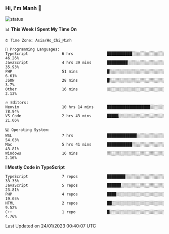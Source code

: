 ### Hi, I'm Manh 👋

![status](https://badge.stateful.com/manhhn01/status.svg)

<!--START_SECTION:waka-->
📊 **This Week I Spent My Time On** 

```text
⌚︎ Time Zone: Asia/Ho_Chi_Minh

💬 Programming Languages: 
TypeScript               6 hrs               ███████████░░░░░░░░░░░░░░   46.26% 
JavaScript               4 hrs 39 mins       █████████░░░░░░░░░░░░░░░░   35.93% 
PHP                      51 mins             █░░░░░░░░░░░░░░░░░░░░░░░░   6.61% 
JSON                     28 mins             █░░░░░░░░░░░░░░░░░░░░░░░░   3.7% 
Other                    16 mins             ░░░░░░░░░░░░░░░░░░░░░░░░░   2.13%

🔥 Editors: 
Neovim                   10 hrs 14 mins      ███████████████████░░░░░░   78.94% 
VS Code                  2 hrs 43 mins       █████░░░░░░░░░░░░░░░░░░░░   21.06%

💻 Operating System: 
WSL                      7 hrs               █████████████░░░░░░░░░░░░   54.03% 
Mac                      5 hrs 41 mins       ███████████░░░░░░░░░░░░░░   43.81% 
Windows                  16 mins             ░░░░░░░░░░░░░░░░░░░░░░░░░   2.16%

```

**I Mostly Code in TypeScript** 

```text
TypeScript               7 repos             ████████░░░░░░░░░░░░░░░░░   33.33% 
JavaScript               5 repos             ██████░░░░░░░░░░░░░░░░░░░   23.81% 
PHP                      4 repos             ████░░░░░░░░░░░░░░░░░░░░░   19.05% 
HTML                     2 repos             ██░░░░░░░░░░░░░░░░░░░░░░░   9.52% 
C++                      1 repo              █░░░░░░░░░░░░░░░░░░░░░░░░   4.76%

```



 Last Updated on 24/01/2023 00:40:07 UTC
<!--END_SECTION:waka-->
